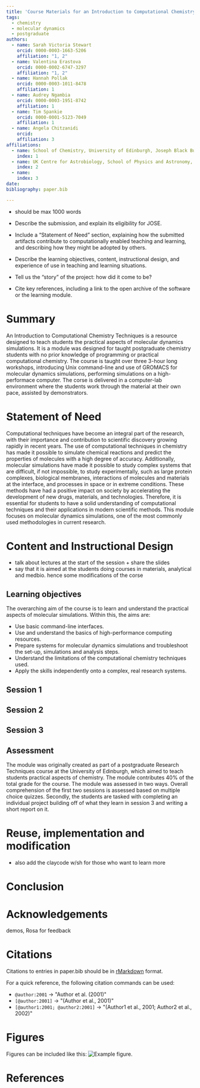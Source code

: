 ```yaml
---
title: 'Course Materials for an Introduction to Computational Chemistry Techniques'
tags:
  - chemistry
  - molecular dynamics
  - postgraduate
authors:
  - name: Sarah Victoria Stewart
    orcid: 0000-0003-1663-5206
    affiliation: "1, 2"
  - name: Valentina Erastova
    orcid: 0000-0002-6747-3297
    affiliation: "1, 2"
  - name: Hannah Pollak
    orcid: 0000-0003-1011-8478
    affiliation: 1
  - name: Audrey Ngambia
    orcid: 0000-0003-1951-8742
    affiliation: 1
  - name: Tim Spankie
    orcid: 0000-0001-5123-7049
    affiliation: 1
  - name: Angela Chitzanidi
    orcid:
    affiliation: 3
affiliations:
  - name: School of Chemistry, University of Edinburgh, Joseph Black Building, David Brewster Road, Edinburgh EH9 3FJ, United Kingdom
    index: 1
  - name: UK Centre for Astrobiology, School of Physics and Astronomy, University of Edinburgh, James Clerk Maxwell Building, Peter Guthrie Tait Road, Edinburgh EH9 3FD, United Kingdom
    index: 2
  - name:
    index: 3
date: 
bibliography: paper.bib

---
```


 - should be max 1000 words

 - Describe the submission, and explain its eligibility for JOSE.
 - Include a “Statement of Need” section, explaining how the submitted artifacts contribute to computationally enabled teaching and learning, and describing how they might be adopted by others.
 - Describe the learning objectives, content, instructional design, and experience of use in teaching and learning situations.
 - Tell us the “story” of the project: how did it come to be?
 - Cite key references, including a link to the open archive of the software or the learning module.

# Summary
An Introduction to Computational Chemistry Techniques is a resource designed to teach students the practical aspects of molecular dynamics simulations. 
It is a module was designed for taught postgraduate chemistry students with no prior knowledge of programming or practical computational chemistry. 
The course is taught over three 3-hour long workshops, introducing Unix command-line and use of 
GROMACS for molecular dynamics simulations, performing simulations on a high-performace computer. 
The corse is delivered in a computer-lab environment where the students work through the material at their own pace, assisted by demonstrators. 

# Statement of Need
[//]: # (taken from course overview)
Computational techniques have become an integral part of the research, with their importance and contribution to scientific discovery growing rapidly in recent years. The use of computational techniques in chemistry has made it possible to simulate chemical reactions and predict the properties of molecules with a high degree of accuracy.
Additionally, molecular simulations have made it possible to study complex systems that are difficult, if not impossible, to study experimentally, such as large protein complexes, biological membranes, interactions of molecules and materials at the interface, and processes in space or in extreme conditions. These methods have had a positive impact on society by accelerating the development of new drugs, materials, and technologies.
Therefore, it is essential for students to have a solid understanding of computational techniques and their applications in modern scientific 
methods. This module focuses on molecular dynamics simulations, one of the most commonly used methodologies in current research. 

# Content and Instructional Design

- talk about lectures at the start of the session + share the slides
- say that it is aimed at the students doing courses in materials, analytical and medbio. hence some modifications of the corse

## Learning objectives
The overarching aim of the course is to learn and understand the practical aspects of molecular simulations. Within this, the aims are:

- Use basic command-line interfaces.
- Use and understand the basics of high-performance computing resources.
- Prepare systems for molecular dynamics simulations and troubleshoot the set-up, simulations and analysis steps.
- Understand the limitations of the computational chemistry techniques used.
- Apply the skills independently onto a complex, real research systems.

## Session 1

## Session 2

## Session 3

## Assessment
The module was originally created as part of a postgraduate Research Techniques course at the University of Edinburgh, which aimed to teach students practical aspects of chemistry. The module contributes 40% of the total grade for the course. 
The module was assessed in two ways. Overall comprehension of the first two sessions is assessed based on multiple choice quizzes. Secondly, the 
students are tasked with completing an individual project building off of what they learn in session 3 and writing a short report on it.


# Reuse, implementation and modification

- also add the claycode w/sh for those who want to learn more

# Conclusion



# Acknowledgements
demos, Rosa for feedback



# Citations

Citations to entries in paper.bib should be in
[rMarkdown](http://rmarkdown.rstudio.com/authoring_bibliographies_and_citations.html)
format.

For a quick reference, the following citation commands can be used:
- `@author:2001`  ->  "Author et al. (2001)"
- `[@author:2001]` -> "(Author et al., 2001)"
- `[@author1:2001; @author2:2001]` -> "(Author1 et al., 2001; Author2 et al., 2002)"

# Figures

Figures can be included like this: ![Example figure.](figure.png)



# References
